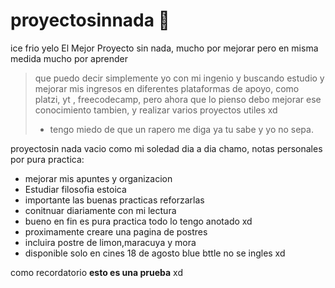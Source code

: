 # proyectosinnada   🥶
ice frio yelo
El Mejor Proyecto sin nada, mucho por mejorar pero en misma medida mucho por aprender
> que puedo decir simplemente yo con mi ingenio y buscando estudio y mejorar mis ingresos en diferentes plataformas de apoyo, como platzi, yt , freecodecamp, pero ahora que lo pienso debo mejorar ese conocimiento tambien, y realizar varios proyectos utiles xd
> - tengo miedo de que un rapero me diga ya tu sabe y yo no sepa.

proyectosin nada vacio como mi soledad dia a dia chamo, notas personales por pura practica:
* mejorar mis apuntes y organizacion 
* Estudiar filosofia estoica 
* importante las buenas practicas reforzarlas
* conitnuar diariamente con mi lectura
* bueno en fin es pura practica todo lo tengo anotado xd
* proximamente creare una pagina de postres
* incluira postre de limon,maracuya y mora
* disponible solo en cines 18 de agosto blue bttle no se ingles xd 

como recordatorio **esto es una prueba** xd